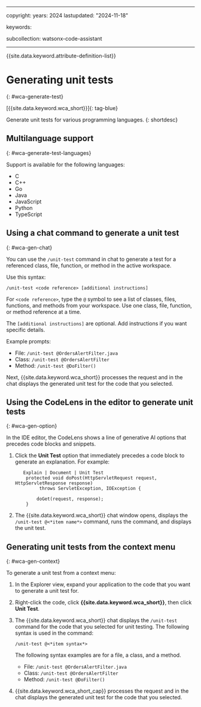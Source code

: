
---

copyright:
   years: 2024
lastupdated: "2024-11-18"

keywords:

subcollection: watsonx-code-assistant

---

{{site.data.keyword.attribute-definition-list}}

# Generating unit tests
{: #wca-generate-test}



[{{site.data.keyword.wca_short}}]{: tag-blue}

Generate unit tests for various programming languages.
{: shortdesc}



## Multilanguage support 
{: #wca-generate-test-languages} 

Support is available for the following languages:

- C 
- C++
- Go
- Java 
- JavaScript
- Python
- TypeScript

## Using a chat command to generate a unit test
{: #wca-gen-chat}

You can use the `/unit-test` command in chat to generate a test for a referenced class, file, function, or method in the active workspace.

Use this syntax:

`/unit-test <code reference> [additional instructions]`

For `<code reference>`, type the `@` symbol to see a list of classes, files, functions, and methods from your workspace. Use one class, file, function, or method reference at a time.

The `[additional instructions]` are optional. Add instructions if you want specific details.

Example prompts:
- File: `/unit-test @OrdersAlertFilter.java`
- Class: `/unit-test @OrdersAlertFilter`
- Method: `/unit-test @DoFilter()`  

Next, {{site.data.keyword.wca_short}} processes the request and in the chat displays the generated unit test for the code that you selected. 

  

## Using the CodeLens in the editor to generate unit tests
{: #wca-gen-option}

In the IDE editor, the CodeLens shows a line of generative AI options that precedes code blocks and snippets.  

1. Click the **Unit Test** option that immediately precedes a code block to generate an explanation. For example:

   ```code
      Explain | Document | Unit Test
	   protected void doPost(HttpServletRequest request, HttpServletResponse response)
		   	throws ServletException, IOException {

		   doGet(request, response);
	   }
   ```

1. The {{site.data.keyword.wca_short}} chat window opens, displays the `/unit-test @<*item name*>` command, runs the command, and displays the unit test. 



## Generating unit tests from the context menu
{: #wca-gen-context}

To generate a unit test from a context menu:

1. In the Explorer view, expand your application to the code that you want to generate a unit test for.

1. Right-click the code, click **{{site.data.keyword.wca_short}}**, then click **Unit Test**.

1. The {{site.data.keyword.wca_short}} chat displays the `/unit-test` command for the code that you selected for unit testing. The following syntax is used in the command:

   `/unit-test @<*item syntax*>`

   The following syntax examples are for a file, a class, and a method.

   * File: `/unit-test @OrdersAlertFilter.java`
   * Class: `/unit-test @OrdersAlertFilter`
   * Method: `/unit-test @DoFilter()`


1. {{site.data.keyword.wca_short_cap}} processes the request and in the chat displays the generated unit test for the code that you selected. 



 
